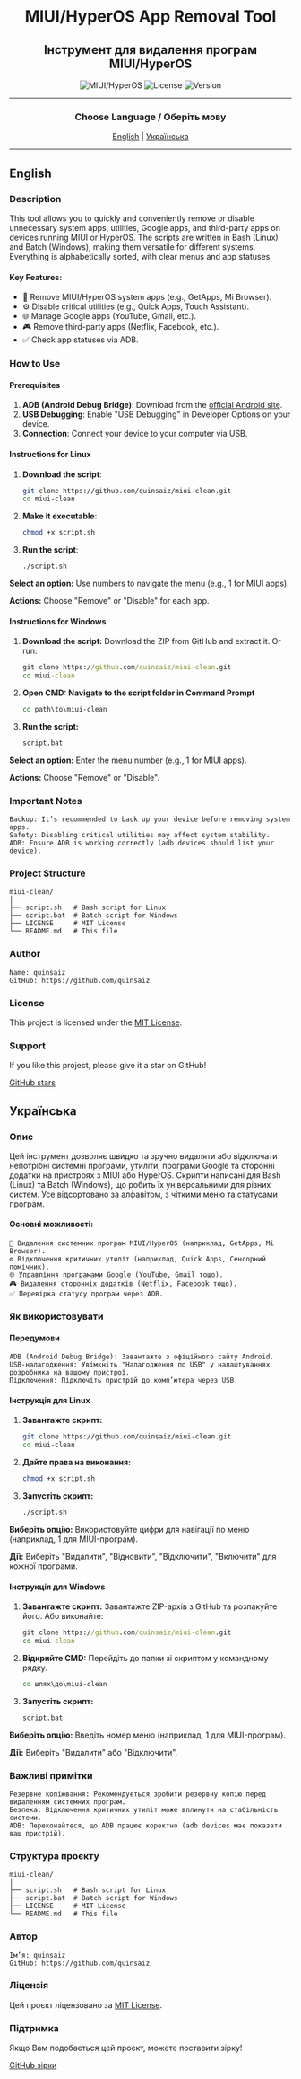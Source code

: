 <h1 align="center">MIUI/HyperOS App Removal Tool</h1>

<h2 align="center">Інструмент для видалення програм MIUI/HyperOS</h2>

<p align="center">
    <img src="https://img.shields.io/badge/MIUI-HyperOS-blue?style=for-the-badge&logo=android" alt="MIUI/HyperOS"/>
    <img src="https://img.shields.io/badge/License-MIT-green?style=for-the-badge" alt="License"/>
    <img src="https://img.shields.io/badge/Version-1.0-orange?style=for-the-badge" alt="Version"/>
</p>

---

<h3 align="center">Choose Language / Оберіть мову</h3>

<p align="center">
    <a href="#english">English</a> | <a href="#українська">Українська</a>
</p>

---

## English  

### Description  
This tool allows you to quickly and conveniently remove or disable unnecessary system apps, utilities, Google apps, and third-party apps on devices running MIUI or HyperOS. The scripts are written in Bash (Linux) and Batch (Windows), making them versatile for different systems. Everything is alphabetically sorted, with clear menus and app statuses.  

#### Key Features:  
- 📱 Remove MIUI/HyperOS system apps (e.g., GetApps, Mi Browser).  
- ⚙️ Disable critical utilities (e.g., Quick Apps, Touch Assistant).  
- 🌐 Manage Google apps (YouTube, Gmail, etc.).  
- 🎮 Remove third-party apps (Netflix, Facebook, etc.).  
- ✅ Check app statuses via ADB.  

### How to Use  

#### Prerequisites  
1. **ADB (Android Debug Bridge)**: Download from the [official Android site](https://developer.android.com/tools/releases/platform-tools).  
2. **USB Debugging**: Enable "USB Debugging" in Developer Options on your device.  
3. **Connection**: Connect your device to your computer via USB.  

#### Instructions for Linux  
1. **Download the script**:  
    ```bash  
    git clone https://github.com/quinsaiz/miui-clean.git  
    cd miui-clean
    ```
2. **Make it executable**:
    ```bash
    chmod +x script.sh  
    ```
3. **Run the script**:
    ```bash
    ./script.sh
    ```
**Select an option:** Use numbers to navigate the menu (e.g., 1 for MIUI apps).

**Actions:** Choose "Remove" or "Disable" for each app.

#### Instructions for Windows

1.  **Download the script:**
Download the ZIP from GitHub and extract it.
Or run:
    ```cmd
    git clone https://github.com/quinsaiz/miui-clean.git  
    cd miui-clean 
    ```

2.  **Open CMD: Navigate to the script folder in Command Prompt**
    ```cmd
    cd path\to\miui-clean
    ```  
3.  **Run the script:**
    ```cmd
    script.bat
    ```
**Select an option:** Enter the menu number (e.g., 1 for MIUI apps).

**Actions:** Choose "Remove" or "Disable".

### Important Notes

    Backup: It’s recommended to back up your device before removing system apps.
    Safety: Disabling critical utilities may affect system stability.
    ADB: Ensure ADB is working correctly (adb devices should list your device).

### Project Structure
```text
miui-clean/  
│  
├── script.sh   # Bash script for Linux  
├── script.bat  # Batch script for Windows
├── LICENSE     # MIT License  
└── README.md   # This file  
```
### Author

    Name: quinsaiz
    GitHub: https://github.com/quinsaiz

### License

This project is licensed under the [MIT License](/miui-clean?tab=MIT-1-ov-file).

### Support

If you like this project, please give it a star on GitHub!

[GitHub stars](https://img.shields.io/github/stars/quinsaiz/miui-clean?style=social)

## Українська

### Опис

Цей інструмент дозволяє швидко та зручно видаляти або відключати непотрібні системні програми, утиліти, програми Google та сторонні додатки на пристроях з MIUI або HyperOS. Скрипти написані для Bash (Linux) та Batch (Windows), що робить їх універсальними для різних систем. Усе відсортовано за алфавітом, з чіткими меню та статусами програм.
#### Основні можливості:

    📱 Видалення системних програм MIUI/HyperOS (наприклад, GetApps, Mi Browser).
    ⚙️ Відключення критичних утиліт (наприклад, Quick Apps, Сенсорний помічник).
    🌐 Управління програмами Google (YouTube, Gmail тощо).
    🎮 Видалення сторонніх додатків (Netflix, Facebook тощо).
    ✅ Перевірка статусу програм через ADB.

### Як використовувати
#### Передумови

    ADB (Android Debug Bridge): Завантажте з офіційного сайту Android.
    USB-налагодження: Увімкніть "Налагодження по USB" у налаштуваннях розробника на вашому пристрої.
    Підключення: Підключіть пристрій до комп’ютера через USB.

#### Інструкція для Linux

1. **Завантажте скрипт:**
    ```bash
    git clone https://github.com/quinsaiz/miui-clean.git  
    cd miui-clean
    ```
2. **Дайте права на виконання:**
    ```bash
    chmod +x script.sh
    ```
3. **Запустіть скрипт:**
    ```bash
    ./script.sh  
    ```
**Виберіть опцію:** Використовуйте цифри для навігації по меню (наприклад, 1 для MIUI-програм).

**Дії:** Виберіть "Видалити", "Відновити", "Відключити", "Включити" для кожної програми.

#### Інструкція для Windows

1. **Завантажте скрипт:**
Завантажте ZIP-архів з GitHub та розпакуйте його.
Або виконайте:
    ```cmd
    git clone https://github.com/quinsaiz/miui-clean.git  
    cd miui-clean
    ```
2. **Відкрийте CMD:** 
Перейдіть до папки зі скриптом у командному рядку.

    ```cmd
    cd шлях\до\miui-clean  
    ```
3. **Запустіть скрипт:**

    ```cmd
    script.bat
    ```

**Виберіть опцію:** Введіть номер меню (наприклад, 1 для MIUI-програм).

**Дії:** Виберіть "Видалити" або "Відключити".

### Важливі примітки

    Резервне копіювання: Рекомендується зробити резервну копію перед видаленням системних програм.
    Безпека: Відключення критичних утиліт може вплинути на стабільність системи.
    ADB: Переконайтеся, що ADB працює коректно (adb devices має показати ваш пристрій).

### Структура проєкту
```text
miui-clean/  
│  
├── script.sh   # Bash script for Linux  
├── script.bat  # Batch script for Windows
├── LICENSE     # MIT License  
└── README.md   # This file  
```
### Автор

    Ім’я: quinsaiz
    GitHub: https://github.com/quinsaiz

### Ліцензія

Цей проєкт ліцензовано за [MIT License](/miui-clean?tab=MIT-1-ov-file).

### Підтримка

Якщо Вам подобається цей проєкт, можете поставити зірку!

[GitHub зірки](https://img.shields.io/github/stars/quinsaiz/miui-clean?style=social)